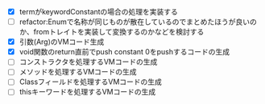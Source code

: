 - [x] termがkeywordConstantの場合の処理を実装する
- [ ] refactor:Enumで名称が同じものが散在しているのでまとめたほうが良いのか、fromトレイトを実装して変換するのかなどを検討する
- [x] 引数(Arg)のVMコード生成
- [x] void関数のreturn直前でpush constant 0をpushするコードの生成
- [ ] コンストラクタを処理するVMコードの生成
- [ ] メソッドを処理するVMコードの生成
- [ ] Classフィールドを処理するVMコードの生成
- [ ] thisキーワードを処理するVMコードの生成